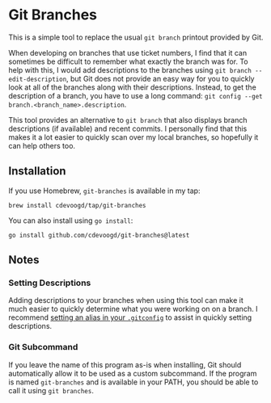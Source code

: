 # Git Branches
This is a simple tool to replace the usual `git branch` printout provided by Git.

When developing on branches that use ticket numbers, I find that it can sometimes be difficult to remember what exactly the branch was for. To help with this, I would add descriptions to the branches using `git branch --edit-description`, but Git does not provide an easy way for you to quickly look at all of the branches along with their descriptions. Instead, to get the description of a branch, you have to use a long command: `git config --get branch.<branch_name>.description`.

This tool provides an alternative to `git branch` that also displays branch descriptions (if available) and recent commits. I personally find that this makes it a lot easier to quickly scan over my local branches, so hopefully it can help others too.

## Installation

If you use Homebrew, `git-branches` is available in my tap:

```shell
brew install cdevoogd/tap/git-branches
```

You can also install using `go install`:

```shell
go install github.com/cdevoogd/git-branches@latest
```

## Notes
### Setting Descriptions

Adding descriptions to your branches when using this tool can make it much easier to quickly determine what you were working on on a branch. I recommend [setting an alias in your `.gitconfig`](https://github.com/cdevoogd/.dotfiles/blob/9f2d907c4afd5e4b2cbe8b4b0ea52d0dae5f9ddc/git/main.gitconfig#L7) to assist in quickly setting descriptions.

### Git Subcommand

If you leave the name of this program as-is when installing, Git should automatically allow it to be used as a custom subcommand. If the program is named `git-branches` and is available in your PATH, you should be able to call it using `git branches`.

